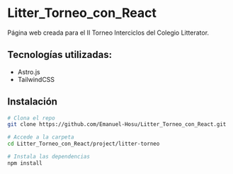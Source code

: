 # Litter_Torneo_con_React

Página web creada para el II Torneo Interciclos del Colegio Litterator.

## Tecnologías utilizadas:

- Astro.js
- TailwindCSS

## Instalación

```bash
# Clona el repo
git clone https://github.com/Emanuel-Hosu/Litter_Torneo_con_React.git

# Accede a la carpeta
cd Litter_Torneo_con_React/project/litter-torneo

# Instala las dependencias
npm install
```
